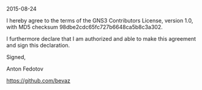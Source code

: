 2015-08-24

I hereby agree to the terms of the GNS3 Contributors License, version 1.0, with MD5 checksum
98dbe2cdc65fc727b6648ca5b8c3a302.

I furthermore declare that I am authorized and able to make this
agreement and sign this declaration.

Signed,

Anton Fedotov

https://github.com/bevaz
